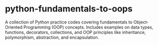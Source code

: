 # python-fundamentals-to-oops
A collection of Python practice codes covering fundamentals to Object-Oriented Programming (OOP) concepts. Includes examples on data types, functions, decorators, collections, and OOP principles like inheritance, polymorphism, abstraction, and encapsulation.
